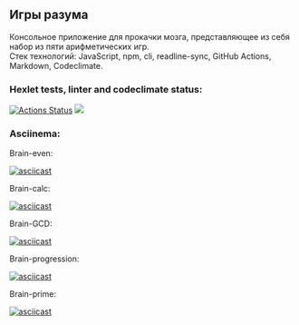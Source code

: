 ## Игры разума
Консольное приложение для прокачки мозга, представляющее из себя набор из пяти арифметических игр. \
Стек технологий: JavaScript, npm, cli, readline-sync, GitHub Actions, Markdown, Codeclimate.


### Hexlet tests, linter and codeclimate status:
[![Actions Status](https://github.com/B1ckbeard/frontend-project-44/workflows/hexlet-check/badge.svg)](https://github.com/B1ckbeard/frontend-project-44/actions)
<a href="https://codeclimate.com/github/B1ckbeard/frontend-project-44/maintainability"><img src="https://api.codeclimate.com/v1/badges/77d4211ca2efc7bb91c6/maintainability" /></a>
### Asciinema:
Brain-even:

[![asciicast](https://asciinema.org/a/lEZvcWcLS6or6mf1Y0iDlho91.svg)](https://asciinema.org/a/lEZvcWcLS6or6mf1Y0iDlho91)

Brain-calc:

[![asciicast](https://asciinema.org/a/K9yq9GMGJsyzP5O8YWvYU8jOP.svg)](https://asciinema.org/a/K9yq9GMGJsyzP5O8YWvYU8jOP)

Brain-GCD:

[![asciicast](https://asciinema.org/a/h5CV3YHdwC5BmsbdwspRvm0OJ.svg)](https://asciinema.org/a/h5CV3YHdwC5BmsbdwspRvm0OJ)

Brain-progression:

[![asciicast](https://asciinema.org/a/ZORENCF19y8MltEnquqUG7fua.svg)](https://asciinema.org/a/ZORENCF19y8MltEnquqUG7fua)

Brain-prime:

[![asciicast](https://asciinema.org/a/GCsBdjCsK3qqhFaTI3fS0oMY4.svg)](https://asciinema.org/a/GCsBdjCsK3qqhFaTI3fS0oMY4)
